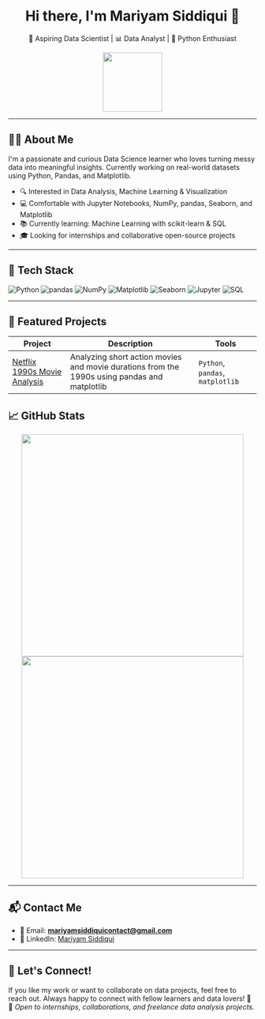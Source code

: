 <h1 align="center">Hi there, I'm Mariyam Siddiqui 👋</h1>

<p align="center">
  🎯 Aspiring Data Scientist | 📊 Data Analyst | 🐍 Python Enthusiast  
</p>

<p align="center">
  <img src="https://media.giphy.com/media/LMt9638dO8dftAjtco/giphy.gif" width="120" />
</p>

---

## 👩‍💻 About Me

I'm a passionate and curious Data Science learner who loves turning messy data into meaningful insights. Currently working on real-world datasets using Python, Pandas, and Matplotlib.

- 🔍 Interested in Data Analysis, Machine Learning & Visualization  
- 💻 Comfortable with Jupyter Notebooks, NumPy, pandas, Seaborn, and Matplotlib  
- 📚 Currently learning: Machine Learning with scikit-learn & SQL  
- 🎓 Looking for internships and collaborative open-source projects  

---

## 🚀 Tech Stack

![Python](https://img.shields.io/badge/-Python-3776AB?style=flat&logo=python&logoColor=white)
![pandas](https://img.shields.io/badge/-pandas-150458?style=flat&logo=pandas)
![NumPy](https://img.shields.io/badge/-NumPy-013243?style=flat&logo=numpy)
![Matplotlib](https://img.shields.io/badge/-Matplotlib-11557C?style=flat)
![Seaborn](https://img.shields.io/badge/-Seaborn-0C5A5A?style=flat)
![Jupyter](https://img.shields.io/badge/-Jupyter-F37626?style=flat&logo=jupyter)
![SQL](https://img.shields.io/badge/-SQL-003B57?style=flat&logo=postgresql&logoColor=white)

---

## 📂 Featured Projects

| Project | Description | Tools |
|--------|-------------|-------|
| [Netflix 1990s Movie Analysis](https://github.com/MariyamSiddiqui/Investigating-Netflix-Movies) | Analyzing short action movies and movie durations from the 1990s using pandas and matplotlib | `Python`, `pandas`, `matplotlib` |


## 📈 GitHub Stats

<p align="center">
  <img src="https://github-readme-stats.vercel.app/api?username=yourusername&show_icons=true&theme=radical" width="450"/>
  <img src="https://github-readme-streak-stats.herokuapp.com/?user=yourusername&theme=radical" width="450"/>
</p>

---

## 📬 Contact Me

- 📧 Email: **mariyamsiddiquicontact@gmail.com**
- 💼 LinkedIn: [Mariyam Siddiqui](https://www.linkedin.com/in/mariyamsiddiqui77/)


---

## 🙌 Let's Connect!

If you like my work or want to collaborate on data projects, feel free to reach out. Always happy to connect with fellow learners and data lovers! 🌟
💬 *Open to internships, collaborations, and freelance data analysis projects.*

